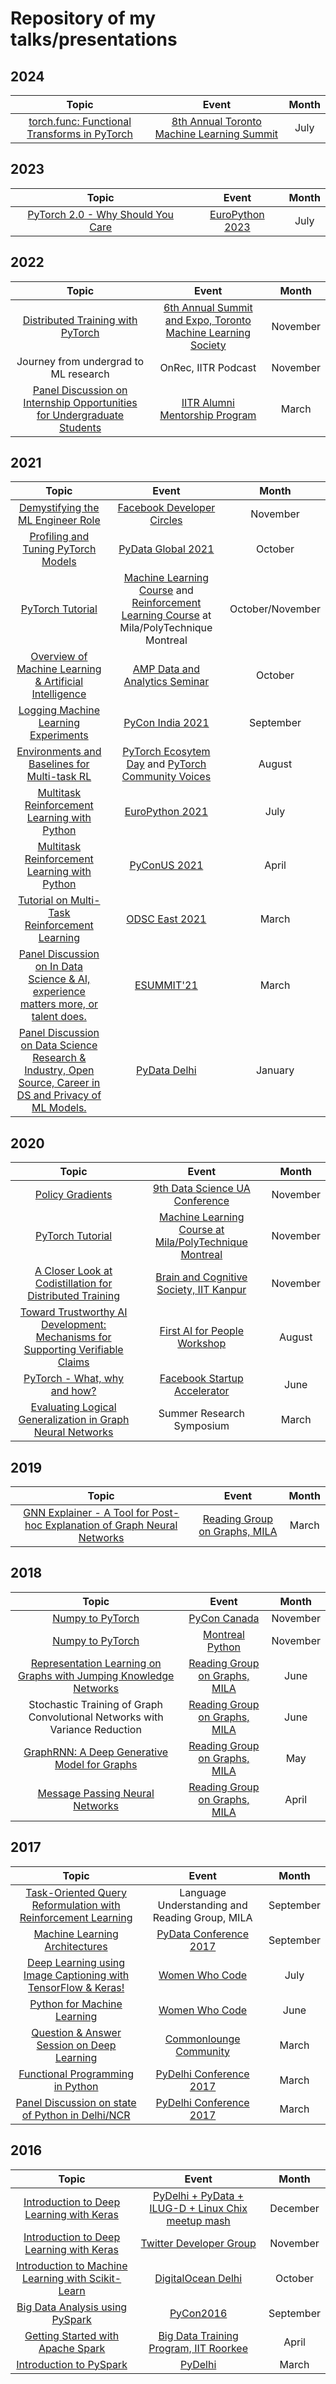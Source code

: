 # Repository of my talks/presentations

## 2024

|                                                          Topic                                                           |                                                  Event                                                  |  Month   |
| :----------------------------------------------------------------------------------------------------------------------: | :-----------------------------------------------------------------------------------------------------: | :------: |
|                            [torch.func: Functional Transforms in PyTorch](ML/TMLS/15.07.2024/README.md)                       | [8th Annual Toronto Machine Learning Summit](https://www.torontomachinelearning.com/)                  |   July   |

## 2023

|                                                          Topic                                                           |                                                  Event                                                  |  Month   |
| :----------------------------------------------------------------------------------------------------------------------: | :-----------------------------------------------------------------------------------------------------: | :------: |
|                            [PyTorch 2.0 - Why Should You Care](ML/EuroPython/21.07.2023/README.md)                       | [EuroPython 2023](https://ep2023.europython.eu/session/pytorch-20-why-should-you-care)                  |   July   |

## 2022

|                                                          Topic                                                           |                                                  Event                                                  |  Month   |
| :----------------------------------------------------------------------------------------------------------------------: | :-----------------------------------------------------------------------------------------------------: | :------: |
|                            [Distributed Training with PyTorch](ML/TMLS/28.11.2022/README.md)                             | [6th Annual Summit and Expo, Toronto Machine Learning Society](https://www.torontomachinelearning.com/) | November |
|                                          Journey from undergrad to ML research                                           |                                           OnRec, IITR Podcast                                           | November |
| [Panel Discussion on Internship Opportunities for Undergraduate Students](https://www.iitramp.org/talks/ama-internships) |                       [IITR Alumni Mentorship Program](https://www.iitramp.org/)                        |  March   |

## 2021

|                                                                                     Topic                                                                                     |                                                                                        Event                                                                                         |      Month       |
| :---------------------------------------------------------------------------------------------------------------------------------------------------------------------------: | :----------------------------------------------------------------------------------------------------------------------------------------------------------------------------------: | :--------------: |
|                                             [Demystifying the ML Engineer Role](ML/FacebookDeveloperCircle/17.11.2021/README.md)                                              | [Facebook Developer Circles](https://facebookdeveloperevents.com/events/details/facebook-product-events-global-developer-circles-events-presents-demystifying-the-ml-engineer-role/) |     November     |
|                                                     [Profiling and Tuning PyTorch Models](ML/PyData/28.10.2021/README.md)                                                     |                                                                 [PyData Global 2021](https://pydata.org/global2021/)                                                                 |     October      |
|                                                               [PyTorch Tutorial](ML/course/INF8245E/README.md)                                                                |   [Machine Learning Course](https://chandar-lab.github.io/INF8245E/) and [Reinforcement Learning Course](https://chandar-lab.github.io/INF8953DE/) at Mila/PolyTechnique Montreal    | October/November |
| [Overview of Machine Learning & Artificial Intelligence](https://docs.google.com/presentation/d/1hFvfDs9YuY1Cu-YmFFTpdo-gu_U1X_gu-YyNWLf36CI/edit#slide=id.geb170754af_3_110) |                                          [AMP Data and Analytics Seminar](https://www.iitrfriends.org/iitramp/amp-talks/data-and-analytics)                                          |     October      |
|                                                 [Logging Machine Learning Experiments](ML/PyCon/India/19.09.2021/slides.pdf)                                                  |                                                                    [PyCon India 2021](https://in.pycon.org/2021/)                                                                    |    September     |
|                                        [Environments and Baselines for Multi-task RL](ML/PyTorchCommunityVoices/04.08.2021/poster.pdf)                                        |                     [PyTorch Ecosytem Day](https://pytorch.org/ecosystem/pted/2021) and [PyTorch Community Voices](https://www.youtube.com/watch?v=QIX9b9EAZOY)                      |      August      |
|                                              [Multitask Reinforcement Learning with Python](ML/EuroPython/30.07.2021/poster.pdf)                                              |                                     [EuroPython 2021](https://ep2021.europython.eu/talks/5sUtdJv-multitask-reinforcement-learning-with-python/)                                      |       July       |
|                                               [Multitask Reinforcement Learning with Python](ML/PyCon/US/23.04.2021/slides.pdf)                                               |                                                         [PyConUS 2021](https://us.pycon.org/2021/schedule/presentation/43/)                                                          |      April       |
|                                              [Tutorial on Multi-Task Reinforcement Learning](ML/ODSCEast/01.04.2021/slides.pdf)                                               |                                                    [ODSC East 2021](https://odsc.com/speakers/multi-task-reinforcement-learning/)                                                    |      March       |
|                                            [Panel Discussion on In Data Science & AI, experience matters more, or talent does.]()                                             |                                                                       [ESUMMIT'21](https://esummit-iiita.com/)                                                                       |      March       |
|   [Panel Discussion on Data Science Research & Industry, Open Source, Career in DS and Privacy of ML Models.](https://www.youtube.com/watch?v=G63UTp7JS0k&feature=youtu.be)   |                                                                      [PyData Delhi](https://delhi.pydata.org/)                                                                       |     January      |

## 2020

|                                                                                             Topic                                                                                             |                                                  Event                                                  |  Month   |
| :-------------------------------------------------------------------------------------------------------------------------------------------------------------------------------------------: | :-----------------------------------------------------------------------------------------------------: | :------: |
|                                                                      [Policy Gradients](ML/DS@UA/20.11.2020/slides.pdf)                                                                       |                [9th Data Science UA Conference](https://data-science-ua.com/conference/)                | November |
|                                                                       [PyTorch Tutorial](ML/course/INF8953CE/README.md)                                                                       | [Machine Learning Course at Mila/PolyTechnique Montreal](http://sarathchandar.in/teaching/ml/fall2020/) | November |
|                                       [A Closer Look at Codistillation for Distributed Training](ML/BrainAndCognitiveSociety/codistillation/slides.pdf)                                       |                 [Brain and Cognitive Society, IIT Kanpur](https://bcs-iitk.github.io/)                  | November |
| [Toward Trustworthy AI Development: Mechanisms for Supporting Verifiable Claims](ML/AIForPeople/09.08.2020/Toward_Trustworthy_AI_Development_Mechanisms_for_Supporting_Verifiable_Claims.pdf) |          [First AI for People Workshop](https://sites.google.com/view/ai-for-people-workshop/)          |  August  |
|                                                      [PyTorch - What, why and how?](ML/FacebookStartupAccelerator/22.06.2020/slides.pdf)                                                      |                [Facebook Startup Accelerator](https://developers.facebook.com/startups/)                |   June   |
|                       [Evaluating Logical Generalization in Graph Neural Networks](https://drive.google.com/file/d/1FioJBd3S8NG1hSmQXiB0gUveAHOUVCHr/view?usp=sharing)                        |                                        Summer Research Symposium                                        |  March   |

## 2019

|                                                                       Topic                                                                        |                                         Event                                         | Month |
| :------------------------------------------------------------------------------------------------------------------------------------------------: | :-----------------------------------------------------------------------------------: | :---: |
| [GNN Explainer - A Tool for Post-hoc Explanation of Graph Neural Networks](https://drive.google.com/file/d/1SCgEmYZn3jggd5HP54DUM7lFGDJjJloH/view) | [Reading Group on Graphs, MILA](https://shagunsodhani.github.io/Graph-Reading-Group/) | March |

## 2018

|                                                                                          Topic                                                                                           |                                         Event                                         |  Month   |
| :--------------------------------------------------------------------------------------------------------------------------------------------------------------------------------------: | :-----------------------------------------------------------------------------------: | :------: |
|                                                              [Numpy to PyTorch](https://github.com/shagunsodhani/PyCon2018)                                                              |                        [PyCon Canada](https://2018.pycon.ca/)                         | November |
|                                                              [Numpy to PyTorch](https://github.com/shagunsodhani/PyCon2018)                                                              |            [Montreal Python](https://montrealpython.org/en/2018/10/mp73/)             | November |
| [Representation Learning on Graphs with Jumping Knowledge Networks](https://docs.google.com/presentation/d/1VqmZEGFLWvyt2UazWje5UmgIM5geU3O1r0DkWlgNVVM/edit#slide=id.g36248c8b2c_0_644) | [Reading Group on Graphs, MILA](https://shagunsodhani.github.io/Graph-Reading-Group/) |   June   |
|                                                       Stochastic Training of Graph Convolutional Networks with Variance Reduction                                                        | [Reading Group on Graphs, MILA](https://shagunsodhani.github.io/Graph-Reading-Group/) |   June   |
|           [GraphRNN: A Deep Generative Model for Graphs](https://docs.google.com/presentation/d/1KV1LpLRVN7xLim_ccZlrxlQWKxcL4k0yldFU1ZgNdGs/edit#slide=id.g36248c8b2c_0_644)            | [Reading Group on Graphs, MILA](https://shagunsodhani.github.io/Graph-Reading-Group/) |   May    |
|                         [Message Passing Neural Networks](https://docs.google.com/presentation/d/1inRMMN2ZcEgEcceQ3FjCRF8IPsC7Ch13qjFrPBDG9uA/edit?usp=sharing)                          | [Reading Group on Graphs, MILA](https://shagunsodhani.github.io/Graph-Reading-Group/) |  April   |

## 2017

|                                                                     Topic                                                                      |                                               Event                                               |   Month   |
| :--------------------------------------------------------------------------------------------------------------------------------------------: | :-----------------------------------------------------------------------------------------------: | :-------: |
|                       [Task-Oriented Query Reformulation with Reinforcement Learning](https://arxiv.org/abs/1704.04572)                        |                          Language Understanding and Reading Group, MILA                           | September |
|                   [Machine Learning Architectures](https://github.com/shagunsodhani/talks/tree/master/ML/PyData/02.09.2017)                    |                      [PyData Conference 2017](https://pydata.org/delhi2017/)                      | September |
| [Deep Learning using Image Captioning with TensorFlow & Keras!](https://github.com/shagunsodhani/talks/tree/master/ML/WomenWhoCode/07.23.2017) |          [Women Who Code](https://www.meetup.com/Women-Who-Code-Delhi/events/239975459/)          |   July    |
|                  [Python for Machine Learning](https://github.com/shagunsodhani/talks/tree/master/ML/WomenWhoCode/06.04.2017)                  |          [Women Who Code](https://www.meetup.com/Women-Who-Code-Delhi/events/240426878/)          |   June    |
|            [Question & Answer Session on Deep Learning](https://github.com/shagunsodhani/talks/tree/master/Community/Commonlounge)             | [Commonlounge Community](https://www.commonlounge.com/community/9dcdd386cc28446695305db00d2de532) |   March   |
|              [Functional Programming in Python](https://github.com/shagunsodhani/talks/tree/master/Programming/PyDelhiConference)              |                    [PyDelhi Conference 2017](https://conference.pydelhi.org/)                     |   March   |
|       [Panel Discussion on state of Python in Delhi/NCR](https://github.com/shagunsodhani/talks/tree/master/Community/PyDelhiConference)       |                    [PyDelhi Conference 2017](https://conference.pydelhi.org/)                     |   March   |

## 2016

|                                                          Topic                                                           |                                                  Event                                                   |   Month   |
| :----------------------------------------------------------------------------------------------------------------------: | :------------------------------------------------------------------------------------------------------: | :-------: |
|        [Introduction to Deep Learning with Keras](https://github.com/shagunsodhani/talks/tree/master/ML/PyDelhi)         |  [PyDelhi + PyData + ILUG-D + Linux Chix meetup mash](https://www.meetup.com/pydelhi/events/232105316/)  | December  |
| [Introduction to Deep Learning with Keras](https://github.com/shagunsodhani/talks/tree/master/ML/TwitterDeveloperGroup)  |  [Twitter Developer Group](https://www.meetup.com/Delhi-Twitter-Developers-Community/events/234585082/)  | November  |
| [Introduction to Machine Learning with Scikit-Learn](https://github.com/shagunsodhani/talks/tree/master/ML/DigitalOcean) |             [DigitalOcean Delhi](https://www.meetup.com/DigitalOceanDelhi/events/234327766/)             |  October  |
|          [Big Data Analysis using PySpark](https://github.com/shagunsodhani/talks/tree/master/spark/PyCon2016)           |                                 [PyCon2016](https://in.pycon.org/2016/)                                  | September |
|            [Getting Started with Apache Spark](https://github.com/shagunsodhani/talks/tree/master/spark/BDI)             | [Big Data Training Program, IIT Roorkee](http://www.iitr.ac.in/media/facspace/patelfec/16Bit/index.html) |   April   |
|               [Introduction to PySpark](https://github.com/shagunsodhani/talks/tree/master/spark/PyDelhi)                |                       [PyDelhi](https://www.meetup.com/pydelhi/events/226049222/)                        |   March   |
